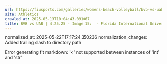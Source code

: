 ```yaml
---
url: https://fiusports.com/galleries/womens-beach-volleyball/bvb-vs-uab-4-25-25/image-15/357/62814/
site: Athletics
crawled_at: 2025-05-13T10:04:43.091067
title: BVB vs UAB | 4.25.25 - Image 15:  - Florida International University
---
```

normalized_at: 2025-05-22T17:17:24.350236
normalization_changes: Added trailing slash to directory path

Error generating fit markdown: '<' not supported between instances of 'int' and 'str'